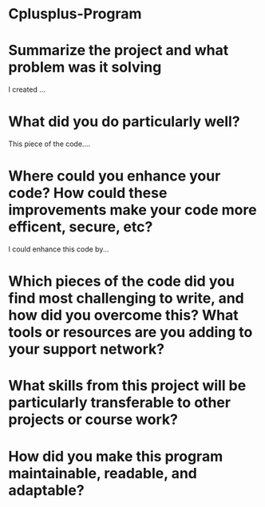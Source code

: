 # Cplusplus-Program

# Summarize the project and what problem was it solving 
I created ...

# What did you do particularly well? 
This piece of the code....

# Where could you enhance your code? How could these improvements make your code more efficent, secure, etc? 
I could enhance this code by...

# Which pieces of the code did you find most challenging to write, and how did you overcome this? What tools or resources are you adding to your support network?

# What skills from this project will be particularly transferable to other projects or course work?

# How did you make this program maintainable, readable, and adaptable?
